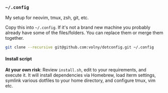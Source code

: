 ### `~/.config`

My setup for neovim, tmux, zsh, git, etc.

Copy this into `~/.config`. If it's not a brand new machine you probably already have some of the files/folders. You can replace them or merge them together.

```sh
git clone --recursive git@github.com:volny/dotconfig.git ~/.config
```

#### Install script

**At your own risk**: Review `install.sh`, edit to your requirements, and execute it. It will install dependencies via Homebrew, load iterm settings, symlink various dotfiles to your home directory, and configure tmux, vim etc.
